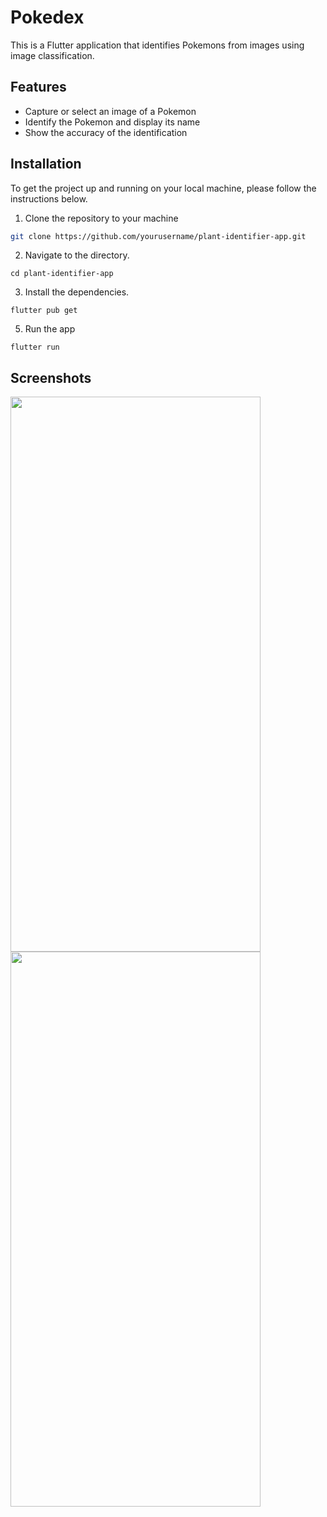 # Pokedex

This is a Flutter application that identifies Pokemons from images using image classification.

## Features

- Capture or select an image of a Pokemon
- Identify the Pokemon and display its name
- Show the accuracy of the identification

## Installation

To get the project up and running on your local machine, please follow the instructions below.

1. Clone the repository to your machine

```bash
git clone https://github.com/yourusername/plant-identifier-app.git
```

2. Navigate to the directory.
  ```
cd plant-identifier-app
```
3. Install the dependencies.
 ```
flutter pub get
 ```
5. Run the app
```
flutter run
```

## Screenshots
<p float="left">
<img src= "https://github.com/explooo/pokedex/assets/56884990/4ab50ba0-4378-4b57-b650-4d62941d9b55" width = 400 height = 888/>
<img src = "https://github.com/explooo/pokedex/assets/56884990/6d740eed-a739-4bf9-9e08-57d84423e61b" width = 400 height = 888/>
</p>

